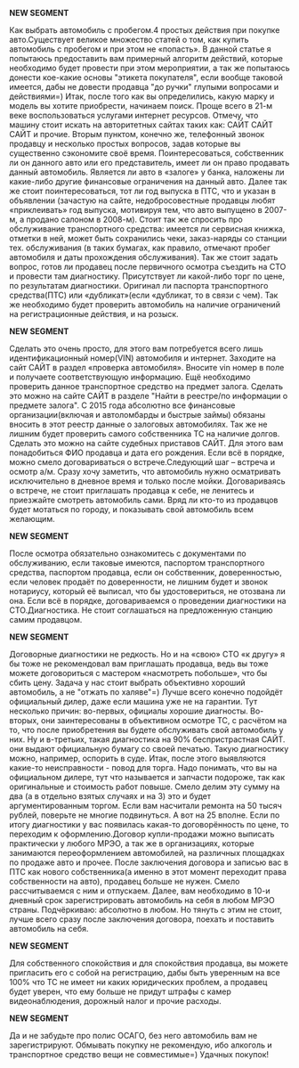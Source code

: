 **NEW SEGMENT**

﻿Как выбрать автомобиль с пробегом.4 простых действия при покупке авто.Существует великое множество статей о том, как купить автомобиль с пробегом и при этом не «попасть». В данной статье я попытаюсь предоставить вам примерный алгоритм действий, которые необходимо будет провести при этом мероприятии, а так же попытаюсь донести кое-какие основы "этикета покупателя", если вообще таковой имеется, дабы не довести продавца "до ручки" глупыми вопросами и действиями=) Итак, после того как вы определились, какую марку и модель вы хотите приобрести, начинаем поиск.  Проще всего в 21-м веке воспользоваться услугами интернет ресурсов. Отмечу, что машину стоит искать на авторитетных сайтах таких как: САЙТ САЙТ САЙТ и прочие. Вторым пунктом, конечно же, телефонный звонок продавцу и несколько простых вопросов, задав которые вы существенно сэкономите своё время. Поинтересоваться, собственник ли он данного авто или его представитель, имеет ли он право продавать данный автомобиль. Является ли авто в «залоге» у банка, наложены ли какие-либо другие финансовые ограничения на данный авто. Далее так же стоит поинтересоваться, тот ли год выпуска в ПТС, что и указан в объявлении (зачастую на сайте, недобросовестные продавцы любят «приклеивать» год выпуска, мотивируя тем, что авто выпущено в 2007-м, а продано салоном в 2008-м).  Стоит так же спросить про обслуживание транспортного средства: имеется ли сервисная книжка, отметки в ней, может быть сохранились чеки, заказ-наряды со станции тех. обслуживания (в таких бумагах, как правило, отмечают пробег автомобиля и даты прохождения обслуживания).  Так же стоит задать вопрос, готов ли продавец после первичного осмотра съездить на СТО и провести там диагностику. Присутствует ли какой-либо торг по цене, по результатам диагностики.  Оригинал ли паспорта транспортного средства(ПТС) или «дубликат»(если «дубликат, то в связи с чем). Так же необходимо будет проверить автомобиль на наличие ограничений на регистрационные действия, и на розыск. 

**NEW SEGMENT**

 Сделать это очень просто, для этого вам потребуется всего лишь идентификационный номер(VIN) автомобиля и интернет. Заходите на сайт САЙТ в раздел «проверка автомобиля».  Вносите vin номер в поле и получаете соответствующую информацию. Ещё необходимо проверить данное транспортное средство на предмет залога.  Сделать это можно на сайте САЙТ в разделе "Найти в реестре/по информации о предмете залога". С 2015 года абсолютно все финансовые организации(включая и автоломбарды и быстрые займы) обязаны вносить в этот реестр данные о залоговых автомобилях. Так же не лишним будет проверить самого собственника ТС на наличие долгов.  Сделать это можно на сайте судебных приставов САЙТ. Для этого вам понадобиться ФИО продавца и дата его рождения.  Если всё в порядке, можно смело договариваться о встрече.Следующий шаг – встреча и осмотр а/м. Сразу хочу заметить, что автомобиль нужно осматривать исключительно в дневное время и только после мойки.  Договариваясь о встрече, не стоит приглашать продавца к себе, не ленитесь и приезжайте смотреть автомобиль сами. Вряд ли кто-то из продавцов будет мотаться по городу, и показывать свой автомобиль всем желающим. 

**NEW SEGMENT**

 После осмотра обязательно ознакомитесь с документами по обслуживанию, если таковые имеются, паспортом транспортного средства, паспортом продавца, если он собственник, доверенностью, если человек продаёт по доверенности, не лишним будет и звонок нотариусу, который её выписал, что бы удостовериться, не отозвана ли она. Если всё в порядке, договариваемся о проведении диагностики на СТО.Диагностика.  Не стоит соглашаться на предложенную станцию самим продавцом. 

**NEW SEGMENT**

 Договорные диагностики не редкость.  Но и на «свою» СТО «к другу» я бы тоже не рекомендовал вам приглашать продавца, ведь вы тоже можете договориться с мастером «насмотреть побольше», что бы сбить цену. Задача у нас стоит выбрать объективно хороший автомобиль, а не "отжать по халяве"=) Лучше всего конечно подойдёт официальный дилер, даже если машина уже не на гарантии. Тут несколько причин: во-первых, официалы хорошие диагносты.  Во-вторых, они заинтересованы в объективном осмотре ТС, с расчётом на то, что после приобретения вы будете обслуживать свой автомобиль у них. Ну и в-третьих, такая диагностика на 90% беспристрастная САЙТ. они выдают официальную бумагу со своей печатью. Такую диагностику можно, например, оспорить в суде.  Итак, после этого выявляются какие-то неисправности - повод для торга. Надо понимать, что вы на официальном дилере, тут что называется и запчасти подороже, так как оригинальные и стоимость работ повыше. Смело делим эту сумму на два (а в отдельно взятых случаях и на 3) это и будет аргументированным торгом.  Если вам насчитали ремонта на 50 тысяч рублей, поверьте не многие подвинуться.  А вот на 25 вполне. Если по итогу диагностики у вас появилась какая-то договорённость по цене, то переходим к оформлению.Договор купли-продажи можно выписать практически у любого МРЭО, а так же в организациях, которые занимаются переоформлением автомобилей, на различных площадках по продаже авто и прочее. После заключения договора и записью вас в ПТС как нового собственника(а именно в этот момент переходит права собственности на авто), продавец больше не нужен.  Смело рассчитываемся с ним и отпускаем.  Далее, вам необходимо в 10-и дневный срок зарегистрировать автомобиль на себя в любом МРЭО страны. Подчёркиваю: абсолютно в любом.  Но тянуть с этим не стоит, лучше всего сразу после заключения договора, поехать и поставить автомобиль на себя. 

**NEW SEGMENT**

 Для собственного спокойствия и для спокойствия продавца, вы можете пригласить его с собой на регистрацию, дабы быть уверенным на все 100% что ТС не имеет ни каких юридических проблем, а продавец будет уверен, что ему больше не придут штрафы с камер видеонаблюдения, дорожный налог и прочие расходы. 

**NEW SEGMENT**

 Да и не забудьте про полис ОСАГО, без него автомобиль вам не зарегистрируют. Обмывать покупку не рекомендую, ибо алкоголь и транспортное средство вещи не совместимые=) Удачных покупок! 

